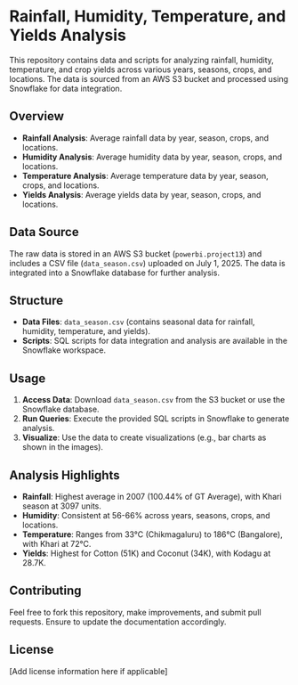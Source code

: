 # Rainfall, Humidity, Temperature, and Yields Analysis

This repository contains data and scripts for analyzing rainfall, humidity, temperature, and crop yields across various years, seasons, crops, and locations. The data is sourced from an AWS S3 bucket and processed using Snowflake for data integration.

## Overview

- **Rainfall Analysis**: Average rainfall data by year, season, crops, and locations.
- **Humidity Analysis**: Average humidity data by year, season, crops, and locations.
- **Temperature Analysis**: Average temperature data by year, season, crops, and locations.
- **Yields Analysis**: Average yields data by year, season, crops, and locations.

## Data Source

The raw data is stored in an AWS S3 bucket (`powerbi.project13`) and includes a CSV file (`data_season.csv`) uploaded on July 1, 2025. The data is integrated into a Snowflake database for further analysis.

## Structure

- **Data Files**: `data_season.csv` (contains seasonal data for rainfall, humidity, temperature, and yields).
- **Scripts**: SQL scripts for data integration and analysis are available in the Snowflake workspace.

## Usage

1. **Access Data**: Download `data_season.csv` from the S3 bucket or use the Snowflake database.
2. **Run Queries**: Execute the provided SQL scripts in Snowflake to generate analysis.
3. **Visualize**: Use the data to create visualizations (e.g., bar charts as shown in the images).

## Analysis Highlights

- **Rainfall**: Highest average in 2007 (100.44% of GT Average), with Khari season at 3097 units.
- **Humidity**: Consistent at 56-66% across years, seasons, crops, and locations.
- **Temperature**: Ranges from 33°C (Chikmagaluru) to 186°C (Bangalore), with Khari at 72°C.
- **Yields**: Highest for Cotton (51K) and Coconut (34K), with Kodagu at 28.7K.

## Contributing

Feel free to fork this repository, make improvements, and submit pull requests. Ensure to update the documentation accordingly.

## License

[Add license information here if applicable]
